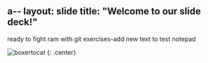 a--
layout: slide
title: "Welcome to our slide deck!"
---

ready to fight ram with git exercises-add new text to test notepad

![boxertocat](https://octodex.github.com/images/boxertocat_octodex.jpg)
{: .center}
